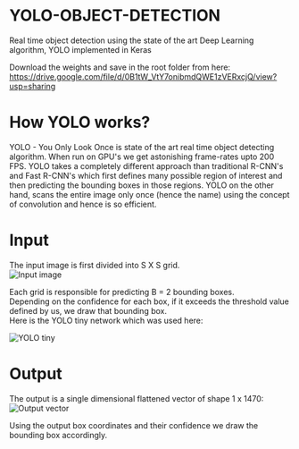 # YOLO-OBJECT-DETECTION
Real time object detection using the state of the art Deep Learning algorithm, YOLO implemented in Keras

Download the weights and save in the root folder from here:
https://drive.google.com/file/d/0B1tW_VtY7onibmdQWE1zVERxcjQ/view?usp=sharing


# How YOLO works?</br>
YOLO - You Only Look Once is state of the art real time object detecting algorithm. When run on GPU's we get astonishing frame-rates upto 200 FPS.
YOLO takes a completely different approach than traditional R-CNN's and Fast R-CNN's which first defines many possible region of interest and then predicting the bounding boxes in those regions. 
YOLO on the other hand, scans the entire image only once (hence the name) using the concept of convolution and hence is so efficient.</br>

# Input
The input image is first divided into S X S grid.</br>
![Input image](http://machinethink.net/images/yolo/Grid@2x.png)

Each grid is responsible for predicting B = 2 bounding boxes.</br>
Depending on the confidence for each box, if it exceeds the threshold value defined by us, we draw that bounding box.</br>
Here is the YOLO tiny network which was used here:</br>

![YOLO tiny](https://github.com/shivamsaboo17/CarND-Vehicle-Detection/blob/master/output_images/mode_yolo_plot.jpg)

# Output
The output is a single dimensional flattened vector of shape 1 x 1470:
![Output vector](https://github.com/shivamsaboo17/CarND-Vehicle-Detection/raw/master/output_images/net_output.png)

Using the output box coordinates and their confidence we draw the bounding box accordingly.
